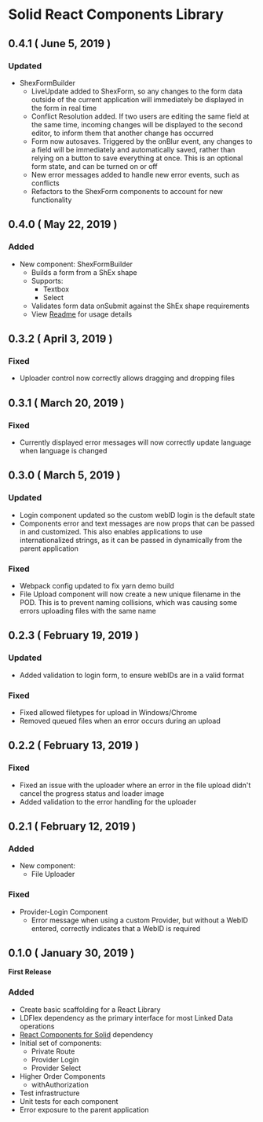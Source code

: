 # Solid React Components Library

## 0.4.1 ( June 5, 2019 )

### Updated

* ShexFormBuilder
    * LiveUpdate added to ShexForm, so any changes to the form data outside of the current application will immediately be displayed in the form in real time
    * Conflict Resolution added. If two users are editing the same field at the same time, incoming changes will be displayed to the second editor, to inform them that another change has occurred
    * Form now autosaves. Triggered by the onBlur event, any changes to a field will be immediately and automatically saved, rather than relying on a button to save everything at once. This is an optional form state, and can be turned on or off
    * New error messages added to handle new error events, such as conflicts
    * Refactors to the ShexForm components to account for new functionality

## 0.4.0 ( May 22, 2019 )

### Added
* New component: ShexFormBuilder
    * Builds a form from a ShEx shape
    * Supports:
        * Textbox
        * Select
    * Validates form data onSubmit against the ShEx shape requirements
    * View [Readme](https://github.com/inrupt/solid-react-components#ShExFormBuilder) for usage details

## 0.3.2 ( April 3, 2019 )

### Fixed
- Uploader control now correctly allows dragging and dropping files

## 0.3.1 ( March 20, 2019 )

### Fixed
- Currently displayed error messages will now correctly update language when language is changed

## 0.3.0 ( March 5, 2019 )

### Updated
- Login component updated so the custom webID login is the default state
- Components error and text messages are now props that can be passed in and customized. This also enables applications to use internationalized strings, as it can be passed in dynamically from the parent application

### Fixed
- Webpack config updated to fix yarn demo build
- File Upload component will now create a new unique filename in the POD. This is to prevent naming collisions, which was causing some errors uploading files with the same name

## 0.2.3 ( February 19, 2019 )

### Updated
- Added validation to login form, to ensure webIDs are in a valid format

### Fixed
- Fixed allowed filetypes for upload in Windows/Chrome
- Removed queued files when an error occurs during an upload

## 0.2.2 ( February 13, 2019 )

### Fixed
- Fixed an issue with the uploader where an error in the file upload didn't cancel the progress status and loader image
- Added validation to the error handling for the uploader

## 0.2.1 ( February 12, 2019 )

### Added

- New component:
    - File Uploader

### Fixed
- Provider-Login Component
    - Error message when using a custom Provider, but without a WebID entered, correctly indicates that a WebID is required

## 0.1.0 ( January 30, 2019 )

**First Release**

### Added

- Create basic scaffolding for a React Library
- LDFlex dependency as the primary interface for most Linked Data operations
- [React Components for Solid](https://github.com/solid/react-components) dependency
- Initial set of components:
  - Private Route
  - Provider Login
  - Provider Select
- Higher Order Components
  - withAuthorization
- Test infrastructure
- Unit tests for each component
- Error exposure to the parent application
